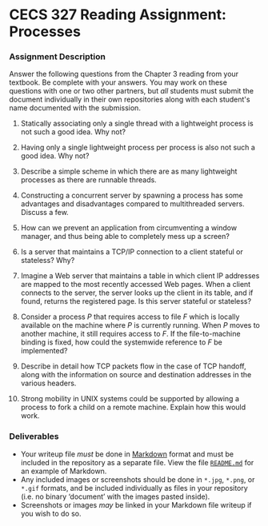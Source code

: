 # CECS 327 Reading Assignment: Processes

### Assignment Description
Answer the following questions from the Chapter 3 reading from your textbook. Be complete with your answers. You may work on these questions with one or two other partners, but *all* students must submit the document individually in their own repositories along with each student's name documented with the submission.

1. Statically associating only a single thread with a lightweight process is not such a good idea. Why not? 

2. Having only a single lightweight process per process is also not such a good idea. Why not? 

3. Describe a simple scheme in which there are as many lightweight processes as there are runnable threads. 

4. Constructing a concurrent server by spawning a process has some advantages and disadvantages compared to multithreaded servers. Discuss a few. 

5. How can we prevent an application from circumventing a window manager, and thus being able to completely mess up a screen? 

6. Is a server that maintains a TCP/IP connection to a client stateful or stateless? Why? 

7. Imagine a Web server that maintains a table in which client IP addresses are mapped to the most recently accessed Web pages. When a client connects to the server, the server looks up the client in its table, and if found, returns the registered page. Is this server stateful or stateless? 

8. Consider a process $P$ that requires access to file $F$ which is locally available on the machine where $P$ is currently running. When $P$ moves to another machine, it still requires access to $F$. If the file-to-machine binding is fixed, how could the systemwide reference to $F$ be implemented? 

9. Describe in detail how TCP packets flow in the case of TCP handoff, along with the information on source and destination addresses in the various headers. 

10. Strong mobility in UNIX systems could be supported by allowing a process to fork a child on a remote machine. Explain how this would work. 

### Deliverables
* Your writeup file *must* be done in [Markdown](https://docs.github.com/en/get-started/writing-on-github/getting-started-with-writing-and-formatting-on-github/basic-writing-and-formatting-syntax) format and must be included in the repository as a separate file. View the file [`README.md`](README.md?plain=1) for an example of Markdown.
* Any included images or screenshots should be done in `*.jpg`, `*.png`, or `*.gif` formats, and be included individually as files in your repository (i.e. no binary ‘document’ with the images pasted inside).
* Screenshots or images *may* be linked in your Markdown file writeup if you wish to do so.
